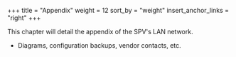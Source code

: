 +++
title = "Appendix"
weight = 12
sort_by = "weight"
insert_anchor_links = "right"
+++

This chapter will detail the appendix of the SPV's LAN network.

- Diagrams, configuration backups, vendor contacts, etc.
